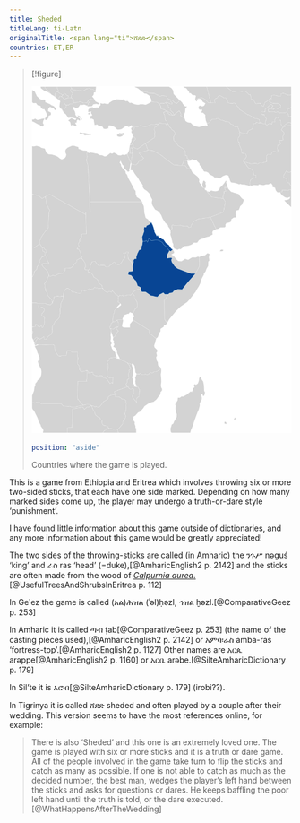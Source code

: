```yaml
---
title: Sheded
titleLang: ti-Latn
originalTitle: <span lang="ti">ሸደድ</span>
countries: ET,ER
---
```


> [!figure]
>
> ![](../../maps/Sheded.svg)
>
> ```yaml
> position: "aside"
> ```
>
> Countries where the game is played.

This is a game from Ethiopia and Eritrea which involves throwing six or more
two-sided sticks, that each have one side marked. Depending on how many marked
sides come up, the player may undergo a truth-or-dare style ‘punishment’.

I have found little information about this game outside of dictionaries, and any
more information about this game would be greatly appreciated!

The two sides of the throwing-sticks are called (in Amharic) the <span lang="am">ንጉሥ</span> <span lang="am-Latn">nəguś</span> ‘king’ and <span lang="am">ራስ</span> <span lang="am-Latn">ras</span> ‘head’ (=duke),[@AmharicEnglish2 p. 2142] and the sticks are often made from the wood of [<cite>Calpurnia aurea</cite>.](https://en.wikipedia.org/wiki/Calpurnia_aurea)[@UsefulTreesAndShrubsInEritrea p. 112]

In Geʽez the game is called <span lang="gez" class="aka">(አል)ሕዝል</span> <span lang="gez-Latn" class="aka">(ʾəl)ḥəzl</span>, <span lang="gez" class="aka">ኅዝል</span> <span lang="gez-Latn" class="aka">ḫəzl</span>.[@ComparativeGeez p. 253]

In Amharic it is called <span lang="am" class="aka">ጣብ</span> <span lang="am-Latn">ṭab</span>[@ComparativeGeez p. 253] (the name of the casting pieces used),[@AmharicEnglish2 p. 2142] or <span lang="am">አምባ፡ራስ</span> <span lang="am-Latn">amba-ras</span> ‘fortress-top’.[@AmharicEnglish2 p. 1127] Other names are <span lang="am">አርጴ</span> <span lang="am-Latn">arəppe</span>[@AmharicEnglish2 p.  1160] or <span lang="am">አርቤ</span> <span lang="am-Latn">arəbe</span>.[@SilteAmharicDictionary p. 179]

In Silʼte it is <span lang="stv" class="aka">እሮብ</span>[@SilteAmharicDictionary p. 179] (<span lang="stv-Latn">irobi</span>??).

In Tigrinya it is called <span lang="ti" class="aka">ሸደድ</span> <span
lang="ti-Latn">sheded</span> and often played by a couple after their wedding.
This version seems to have the most references online, for example:

> There is also ‘Sheded’ and this one is an extremely loved one. The game is
> played with six or more sticks and it is a truth or dare game. All of the
> people involved in the game take turn to flip the sticks and catch as many as
> possible. If one is not able to catch as much as the decided number, the best
> man, wedges the player’s left hand between the sticks and asks for questions
> or dares. He keeps baffling the poor left hand until the truth is told, or the
> dare executed.[@WhatHappensAfterTheWedding]
